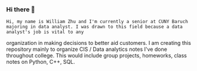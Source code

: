### Hi there 👋

    Hi, my name is William Zhu and I'm currently a senior at CUNY Baruch majoring in data analyst. I was drawn to this field because a data analyst's job is vital to any 
organization in making decisions to better aid customers. I am creating this repository mainly to organize CIS / Data analytics notes I've done throughout college. 
This would include group projects, homeworks, class notes on Python, C++, SQL.
